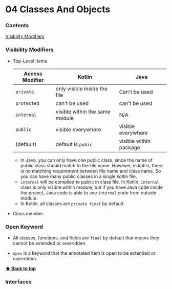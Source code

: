 # 04 Classes And Objects

### Contents

[Visibility Modifiers](#visibility-modifiers)
### Visibility Modifiers
* Top-Level Items

    |Access Modifier| Kotlin                         | Java                   |
    |--------------------------------|------------------------|----|
    |`private`| only visible inside the file   | Can't be used          |
    |`protected`| can't be used                  | can't be used          |
    |`internal` | visible within the same module | N/A                    |
    |`public`| visible everywhere             | visible everywhere     |
    |(default)| default is `pubic`             | visible within package |
    
   * In Java, you can only have one public class, since the name of public class should match to the file name.
    However, in kotlin, there is no matching requirement between file name and class name. So you can
    have many public classes in a single kotlin file.
   * `internal`  will be compiled to public in class file. In Kotlin, `internal` class is only visible within module,
    but if you have Java code inside the project, Java code is able to see `internal` code from outside module.
   * In Kotlin, all classes are `private final` by default.

* Class member

### Open Keyword
* All classes, functions, and fields are `final` by default that means they cannot 
be extended or overridden.

* `open` is a keyword that the annotated item is open to be extended or overridden.

**[⬆ Back to top](#contents)**


### Interfaces